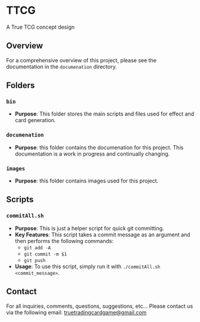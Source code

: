 # TTCG
A True TCG concept design

## Overview
For a comprehensive overview of this project, please see the documentation in the `documenation` directory.

## Folders

### `bin`
- **Purpose**: This folder stores the main scripts and files used for effect and card generation.

### `documenation`
- **Purpose**: this folder contains the documenation for this project. This documentation is a work in progress and continually changing.

### `images`
- **Purpose**: this folder contains images used for this project.

## Scripts

### `commitAll.sh`
- **Purpose**: This is just a helper script for quick git committing.
- **Key Features**: This script takes a commit message as an argument and then performs the following commands:
  - `git add -A`
  - `git commit -m $1`
  - `git push`
- **Usage**: To use this script, simply run it with `./commitAll.sh <commit_message>`.



## Contact

For all inquiries, comments, questions, suggestions, etc... Please contact us via the following email: truetradingcardgame@gmail.com 

